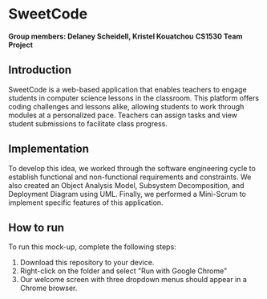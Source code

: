 # SweetCode
**Group members: Delaney Scheidell, Kristel Kouatchou**
**CS1530 Team Project**

## Introduction
SweetCode is a web-based application that enables teachers to engage students in computer science lessons in the classroom. This platform offers coding challenges and lessons alike, allowing students to work through modules at a personalized pace. Teachers can assign tasks and view student submissions to facilitate class progress.

## Implementation
To develop this idea, we worked through the software engineering cycle to establish functional and non-functional requirements and constraints. We also created an Object Analysis Model, Subsystem Decomposition, and Deployment Diagram using UML. Finally, we performed a Mini-Scrum to implement specific features of this application.

## How to run
To run this mock-up, complete the following steps:
1. Download this repository to your device.
2. Right-click on the folder and select "Run with Google Chrome"
3. Our welcome screen with three dropdown menus should appear in a Chrome browser.
